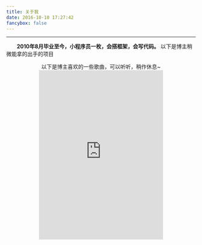 ```yaml
---
title: 关于我
date: 2016-10-10 17:27:42
fancybox: false
---
```


---

　　**2010年8月毕业至今，小程序员一枚，会搭框架，会写代码。**
以下是博主稍微能拿的出手的项目
<div class="github-widget" data-repo="whatlookingfor/workfocus"></div>
<div class="github-widget" data-repo="whatlookingfor/workfocus-spring-boot"></div>
<div class="github-widget" data-repo="whatlookingfor/workfocus-dubbo"></div>
<div style="text-align: center">
以下是博主喜欢的一些歌曲，可以听听，稍作休息~
<iframe frameborder="no" border="0" marginwidth="0" marginheight="0" width=330 height=450 src="http://music.163.com/outchain/player?type=0&id=474471332&auto=1&height=430"></iframe>
</div>
